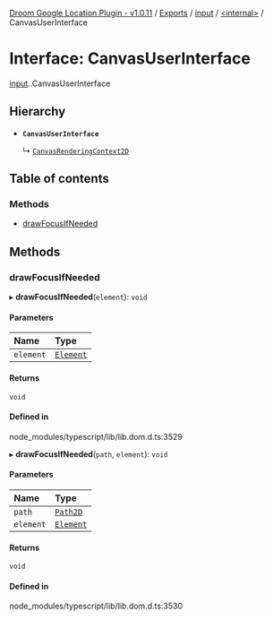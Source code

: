 [Droom Google Location Plugin - v1.0.11](../README.md) / [Exports](../modules.md) / [input](../modules/input.md) / [<internal\>](../modules/input._internal_.md) / CanvasUserInterface

# Interface: CanvasUserInterface

[input](../modules/input.md).[<internal>](../modules/input._internal_.md).CanvasUserInterface

## Hierarchy

- **`CanvasUserInterface`**

  ↳ [`CanvasRenderingContext2D`](input._internal_.CanvasRenderingContext2D.md)

## Table of contents

### Methods

- [drawFocusIfNeeded](input._internal_.CanvasUserInterface.md#drawfocusifneeded)

## Methods

### drawFocusIfNeeded

▸ **drawFocusIfNeeded**(`element`): `void`

#### Parameters

| Name | Type |
| :------ | :------ |
| `element` | [`Element`](../modules/input._internal_.md#element) |

#### Returns

`void`

#### Defined in

node_modules/typescript/lib/lib.dom.d.ts:3529

▸ **drawFocusIfNeeded**(`path`, `element`): `void`

#### Parameters

| Name | Type |
| :------ | :------ |
| `path` | [`Path2D`](../modules/input._internal_.md#path2d) |
| `element` | [`Element`](../modules/input._internal_.md#element) |

#### Returns

`void`

#### Defined in

node_modules/typescript/lib/lib.dom.d.ts:3530
